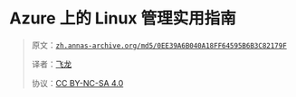 # Azure 上的 Linux 管理实用指南

> 原文：[`zh.annas-archive.org/md5/0EE39A6B040A18FF64595B6B3C82179F`](https://zh.annas-archive.org/md5/0EE39A6B040A18FF64595B6B3C82179F)
> 
> 译者：[飞龙](https://github.com/wizardforcel)
> 
> 协议：[CC BY-NC-SA 4.0](http://creativecommons.org/licenses/by-nc-sa/4.0/)